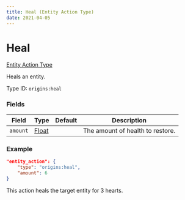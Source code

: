 ```yaml
---
title: Heal (Entity Action Type)
date: 2021-04-05
---
```


# Heal

[Entity Action Type](../entity_action_types.md)

Heals an entity.

Type ID: `origins:heal`

### Fields

Field  | Type | Default | Description
-------|------|---------|-------------
`amount` | [Float](../data_types/float.md) |  | The amount of health to restore.


### Example
```json
"entity_action": {
    "type": "origins:heal",
    "amount": 6
}
```
This action heals the target entity for 3 hearts.
